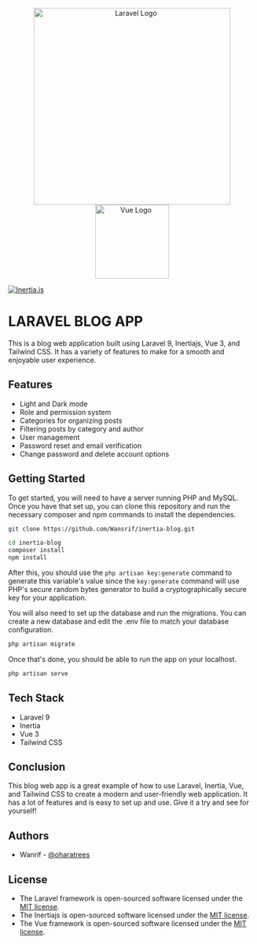<p align="center"><a href="https://laravel.com" target="_blank"><img src="https://raw.githubusercontent.com/laravel/art/master/logo-lockup/5%20SVG/2%20CMYK/1%20Full%20Color/laravel-logolockup-cmyk-red.svg" width="400" alt="Laravel Logo"></a>
<a href="https://vuejs.org" target="_blank"><img src="https://avatars.githubusercontent.com/u/6128107?s=280&v=4" width="150" alt="Vue Logo"></a>
</p>

[![Inertia.js](https://raw.githubusercontent.com/inertiajs/inertia/master/.github/LOGO.png)](https://inertiajs.com/)

# LARAVEL BLOG APP

This is a blog web application built using Laravel 9, Inertiajs, Vue 3, and Tailwind CSS. It has a variety of features to make for a smooth and enjoyable user experience.

## Features

-   Light and Dark mode
-   Role and permission system
-   Categories for organizing posts
-   Filtering posts by category and author
-   User management
-   Password reset and email verification
-   Change password and delete account options

## Getting Started

To get started, you will need to have a server running PHP and MySQL. Once you have that set up, you can clone this repository and run the necessary composer and npm commands to install the dependencies.

```bash
git clone https://github.com/Wansrif/inertia-blog.git

cd inertia-blog
composer install
npm install
```

After this, you should use the `php artisan key:generate` command to generate this variable's value since the `key:generate` command will use PHP's secure random bytes generator to build a cryptographically secure key for your application.

You will also need to set up the database and run the migrations. You can create a new database and edit the .env file to match your database configuration.

```bash
php artisan migrate
```

Once that's done, you should be able to run the app on your localhost.

```bash
php artisan serve
```

## Tech Stack

-   Laravel 9
-   Inertia
-   Vue 3
-   Tailwind CSS

## Conclusion

This blog web app is a great example of how to use Laravel, Inertia, Vue, and Tailwind CSS to create a modern and user-friendly web application. It has a lot of features and is easy to set up and use. Give it a try and see for yourself!

## Authors

-   Wanrif - [@oharatrees](https://twitter.com/oharatrees)

## License

-   The Laravel framework is open-sourced software licensed under the [MIT license](https://opensource.org/licenses/MIT).
-   The Inertiajs is open-sourced software licensed under the [MIT license](https://opensource.org/licenses/MIT).
-   The Vue framework is open-sourced software licensed under the [MIT license](https://opensource.org/licenses/MIT).
